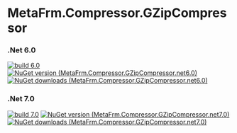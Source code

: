 # MetaFrm.Compressor.GZipCompressor

### .Net 6.0
[![build 6.0](https://github.com/MetaFrm/MetaFrm.Compressor.GZipCompressor/actions/workflows/build_6.0.yml/badge.svg)](https://github.com/MetaFrm/MetaFrm.Compressor.GZipCompressor/actions/workflows/build_6.0.yml)
[![NuGet version (MetaFrm.Compressor.GZipCompressor.net6.0)](https://img.shields.io/nuget/v/MetaFrm.Compressor.GZipCompressor.net6.0)](https://www.nuget.org/packages/MetaFrm.Compressor.GZipCompressor.net6.0/)
[![NuGet downloads (MetaFrm.Compressor.GZipCompressor.net6.0)](https://img.shields.io/nuget/dt/MetaFrm.Compressor.GZipCompressor.net6.0)](https://www.nuget.org/packages/MetaFrm.Compressor.GZipCompressor.net6.0/)
### .Net 7.0
[![build 7.0](https://github.com/MetaFrm/MetaFrm.Compressor.GZipCompressor/actions/workflows/build_7.0.yml/badge.svg)](https://github.com/MetaFrm/MetaFrm.Compressor.GZipCompressor/actions/workflows/build_7.0.yml)
[![NuGet version (MetaFrm.Compressor.GZipCompressor.net7.0)](https://img.shields.io/nuget/v/MetaFrm.Compressor.GZipCompressor.net7.0)](https://www.nuget.org/packages/MetaFrm.Compressor.GZipCompressor.net7.0/)
[![NuGet downloads (MetaFrm.Compressor.GZipCompressor.net7.0)](https://img.shields.io/nuget/dt/MetaFrm.Compressor.GZipCompressor.net7.0)](https://www.nuget.org/packages/MetaFrm.Compressor.GZipCompressor.net7.0/)